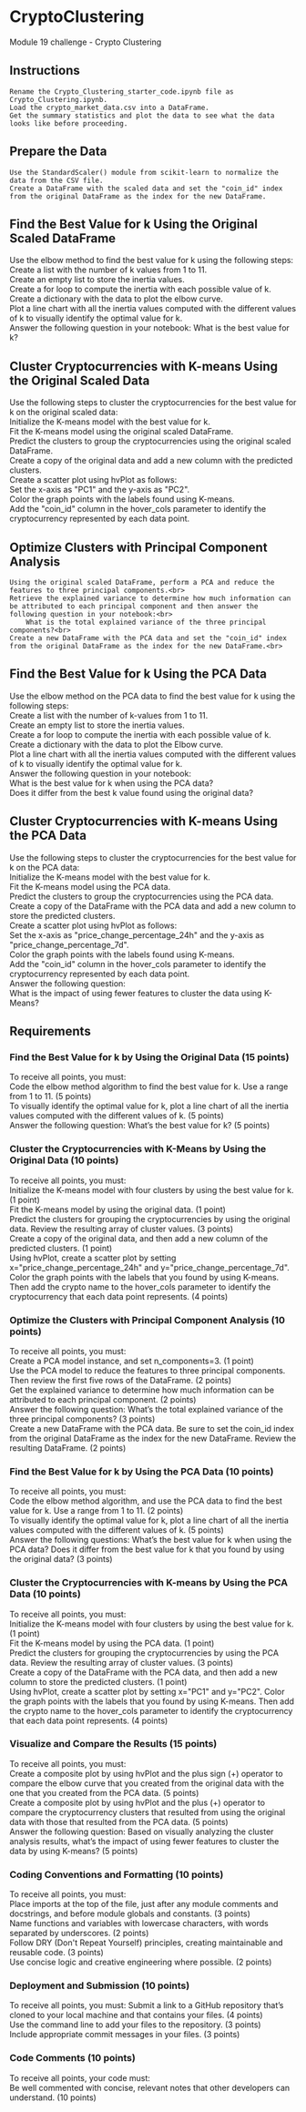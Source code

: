 # CryptoClustering
Module 19 challenge - Crypto Clustering 

## Instructions
    Rename the Crypto_Clustering_starter_code.ipynb file as Crypto_Clustering.ipynb.
    Load the crypto_market_data.csv into a DataFrame.
    Get the summary statistics and plot the data to see what the data looks like before proceeding.

## Prepare the Data
    Use the StandardScaler() module from scikit-learn to normalize the data from the CSV file.
    Create a DataFrame with the scaled data and set the "coin_id" index from the original DataFrame as the index for the new DataFrame.

## Find the Best Value for k Using the Original Scaled DataFrame
Use the elbow method to find the best value for k using the following steps:<br>
    Create a list with the number of k values from 1 to 11.<br>
    Create an empty list to store the inertia values.<br>
    Create a for loop to compute the inertia with each possible value of k.<br>
    Create a dictionary with the data to plot the elbow curve.<br>
    Plot a line chart with all the inertia values computed with the different values of k to visually identify the optimal value for k.<br>
    Answer the following question in your notebook: What is the best value for k?<br>

## Cluster Cryptocurrencies with K-means Using the Original Scaled Data
Use the following steps to cluster the cryptocurrencies for the best value for k on the original scaled data:<br>
    Initialize the K-means model with the best value for k.<br>
    Fit the K-means model using the original scaled DataFrame.<br>
    Predict the clusters to group the cryptocurrencies using the original scaled DataFrame.<br>
    Create a copy of the original data and add a new column with the predicted clusters.<br>
    Create a scatter plot using hvPlot as follows:<br>
    Set the x-axis as "PC1" and the y-axis as "PC2".<br>
    Color the graph points with the labels found using K-means.<br>
    Add the "coin_id" column in the hover_cols parameter to identify the cryptocurrency represented by each data point.<br>

## Optimize Clusters with Principal Component Analysis
    Using the original scaled DataFrame, perform a PCA and reduce the features to three principal components.<br>
    Retrieve the explained variance to determine how much information can be attributed to each principal component and then answer the following question in your notebook:<br>
        What is the total explained variance of the three principal components?<br>
    Create a new DataFrame with the PCA data and set the "coin_id" index from the original DataFrame as the index for the new DataFrame.<br>

## Find the Best Value for k Using the PCA Data
Use the elbow method on the PCA data to find the best value for k using the following steps:<br>
    Create a list with the number of k-values from 1 to 11.<br>
    Create an empty list to store the inertia values.<br>
    Create a for loop to compute the inertia with each possible value of k.<br>
    Create a dictionary with the data to plot the Elbow curve.<br>
    Plot a line chart with all the inertia values computed with the different values of k to visually identify the optimal value for k.<br>
    Answer the following question in your notebook:<br>
        What is the best value for k when using the PCA data?<br>
        Does it differ from the best k value found using the original data?<br>

## Cluster Cryptocurrencies with K-means Using the PCA Data
Use the following steps to cluster the cryptocurrencies for the best value for k on the PCA data:<br>
    Initialize the K-means model with the best value for k.<br>
    Fit the K-means model using the PCA data.<br>
    Predict the clusters to group the cryptocurrencies using the PCA data.<br>
    Create a copy of the DataFrame with the PCA data and add a new column to store the predicted clusters.<br>
    Create a scatter plot using hvPlot as follows:<br>
        Set the x-axis as "price_change_percentage_24h" and the y-axis as "price_change_percentage_7d".<br>
        Color the graph points with the labels found using K-means.<br>
        Add the "coin_id" column in the hover_cols parameter to identify the cryptocurrency represented by each data point.<br>
    Answer the following question:<br>
        What is the impact of using fewer features to cluster the data using K-Means?<br>

## Requirements
### Find the Best Value for k by Using the Original Data (15 points)
To receive all points, you must:<br>
    Code the elbow method algorithm to find the best value for k. Use a range from 1 to 11. (5 points)<br>
    To visually identify the optimal value for k, plot a line chart of all the inertia values computed with the different values of k. (5 points)<br>
    Answer the following question: What’s the best value for k? (5 points)<br>

### Cluster the Cryptocurrencies with K-Means by Using the Original Data (10 points)
To receive all points, you must:<br>
    Initialize the K-means model with four clusters by using the best value for k. (1 point)<br>
    Fit the K-means model by using the original data. (1 point)<br>
    Predict the clusters for grouping the cryptocurrencies by using the original data. Review the resulting array of cluster values. (3 points)<br>
    Create a copy of the original data, and then add a new column of the predicted clusters. (1 point)<br>
    Using hvPlot, create a scatter plot by setting x="price_change_percentage_24h" and y="price_change_percentage_7d". Color the graph points with the labels that you found by using K-means. Then add the crypto name to the hover_cols parameter to identify the cryptocurrency that each data point represents. (4 points)<br>

### Optimize the Clusters with Principal Component Analysis (10 points)
To receive all points, you must:<br>
    Create a PCA model instance, and set n_components=3. (1 point)<br>
    Use the PCA model to reduce the features to three principal components. Then review the first five rows of the DataFrame. (2 points)<br>
    Get the explained variance to determine how much information can be attributed to each principal component. (2 points)<br>
    Answer the following question: What’s the total explained variance of the three principal components? (3 points)<br>
    Create a new DataFrame with the PCA data. Be sure to set the coin_id index from the original DataFrame as the index for the new DataFrame. Review the resulting DataFrame. (2 points)<br>

### Find the Best Value for k by Using the PCA Data (10 points)
To receive all points, you must:<br>
    Code the elbow method algorithm, and use the PCA data to find the best value for k. Use a range from 1 to 11. (2 points)<br>
    To visually identify the optimal value for k, plot a line chart of all the inertia values computed with the different values of k. (5 points)<br>
    Answer the following questions: What’s the best value for k when using the PCA data? Does it differ from the best value for k that you found by using the original data? (3 points)<br>

### Cluster the Cryptocurrencies with K-means by Using the PCA Data (10 points)
To receive all points, you must:<br>
    Initialize the K-means model with four clusters by using the best value for k. (1 point)<br>
    Fit the K-means model by using the PCA data. (1 point)<br>
    Predict the clusters for grouping the cryptocurrencies by using the PCA data. Review the resulting array of cluster values. (3 points)<br>
    Create a copy of the DataFrame with the PCA data, and then add a new column to store the predicted clusters. (1 point)<br>
    Using hvPlot, create a scatter plot by setting x="PC1" and y="PC2". Color the graph points with the labels that you found by using K-means. Then add the crypto name to the hover_cols parameter to identify the cryptocurrency that each data point represents. (4 points)<br>

### Visualize and Compare the Results (15 points)
To receive all points, you must:<br>
    Create a composite plot by using hvPlot and the plus sign (+) operator to compare the elbow curve that you created from the original data with the one that you created from the PCA data. (5 points)<br>
    Create a composite plot by using hvPlot and the plus (+) operator to compare the cryptocurrency clusters that resulted from using the original data with those that resulted from the PCA data. (5 points)<br>
    Answer the following question: Based on visually analyzing the cluster analysis results, what’s the impact of using fewer features to cluster the data by using K-means? (5 points)<br>

### Coding Conventions and Formatting (10 points)
To receive all points, you must:<br>
    Place imports at the top of the file, just after any module comments and docstrings, and before module globals and constants. (3 points)<br>
    Name functions and variables with lowercase characters, with words separated by underscores. (2 points)<br>
    Follow DRY (Don't Repeat Yourself) principles, creating maintainable and reusable code. (3 points)<br>
    Use concise logic and creative engineering where possible. (2 points)<br>

### Deployment and Submission (10 points)
To receive all points, you must:
    Submit a link to a GitHub repository that’s cloned to your local machine and that contains your files. (4 points)<br>
    Use the command line to add your files to the repository. (3 points)<br>
    Include appropriate commit messages in your files. (3 points)<br>

### Code Comments (10 points)
To receive all points, your code must:<br>
    Be well commented with concise, relevant notes that other developers can understand. (10 points)<br>